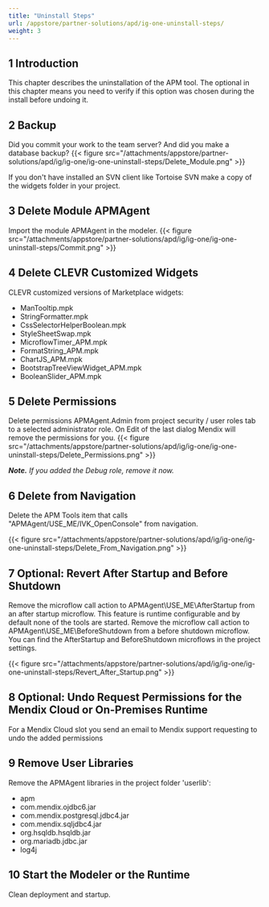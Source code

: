```yaml
---
title: "Uninstall Steps"
url: /appstore/partner-solutions/apd/ig-one-uninstall-steps/
weight: 3
---
```


## 1 Introduction

This chapter describes the uninstallation of the APM tool. The optional in this chapter means you need to verify if this option was chosen during the install before undoing it.

## 2 Backup

Did you commit your work to the team server? And did you make a database backup?
{{< figure src="/attachments/appstore/partner-solutions/apd/ig/ig-one/ig-one-uninstall-steps/Delete_Module.png" >}}

If you don't have installed an SVN client like Tortoise SVN make a copy of the widgets folder in your project.

## 3 Delete Module APMAgent

Import the module APMAgent in the modeler.
{{< figure src="/attachments/appstore/partner-solutions/apd/ig/ig-one/ig-one-uninstall-steps/Commit.png" >}}

## 4 Delete CLEVR Customized Widgets

CLEVR customized versions of Marketplace widgets:

* ManTooltip.mpk
* StringFormatter.mpk
* CssSelectorHelperBoolean.mpk
* StyleSheetSwap.mpk
* MicroflowTimer_APM.mpk
* FormatString_APM.mpk
* ChartJS_APM.mpk
* BootstrapTreeViewWidget_APM.mpk
* BooleanSlider_APM.mpk

## 5 Delete Permissions

Delete permissions APMAgent.Admin from project security / user roles tab to a selected administrator role. On Edit of the last dialog Mendix will remove the permissions for you.
{{< figure src="/attachments/appstore/partner-solutions/apd/ig/ig-one/ig-one-uninstall-steps/Delete_Permissions.png" >}}

***Note.*** *If you added the Debug role, remove it now.*

## 6 Delete from Navigation

Delete the APM Tools item that calls "APMAgent/USE_ME/IVK_OpenConsole" from navigation.

{{< figure src="/attachments/appstore/partner-solutions/apd/ig/ig-one/ig-one-uninstall-steps/Delete_From_Navigation.png" >}}

## 7 Optional: Revert After Startup and Before Shutdown

Remove the microflow call action to APMAgent\USE_ME\AfterStartup from an after startup microflow. This feature is runtime configurable and by default none of the tools are started.
Remove the microflow call action to APMAgent\USE_ME\BeforeShutdown from a before shutdown microflow.
You can find the AfterStartup and BeforeShutdown microflows in the project settings.

{{< figure src="/attachments/appstore/partner-solutions/apd/ig/ig-one/ig-one-uninstall-steps/Revert_After_Startup.png" >}}

## 8 Optional: Undo Request Permissions for the Mendix Cloud or On-Premises Runtime

For a Mendix Cloud slot you send an email to Mendix support requesting to undo the added permissions

## 9 Remove User Libraries

Remove the APMAgent libraries in the project folder 'userlib':

* apm
* com.mendix.ojdbc6.jar
* com.mendix.postgresql.jdbc4.jar
* com.mendix.sqljdbc4.jar
* org.hsqldb.hsqldb.jar
* org.mariadb.jdbc.jar
* log4j

## 10 Start the Modeler or the Runtime

Clean deployment and startup.
